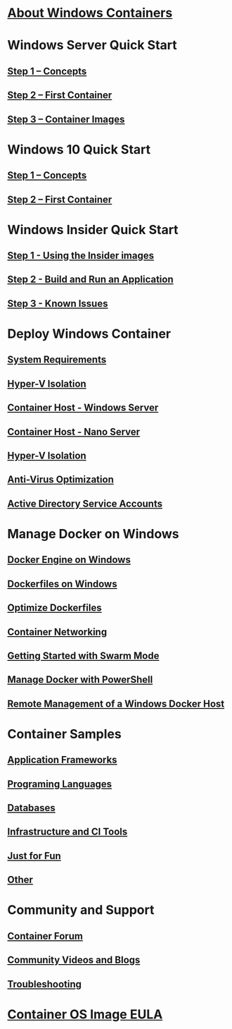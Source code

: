 # [About Windows Containers](about/index.md)

# Windows Server Quick Start
## [Step 1 – Concepts](quick_start/quick_start.md)
## [Step 2 – First Container](quick_start/quick_start_windows_server.md)
## [Step 3 – Container Images](quick_start/quick_start_images.md)

# Windows 10 Quick Start
## [Step 1 – Concepts](quick_start/quick_start.md)
## [Step 2 – First Container](quick_start/quick_start_windows_10.md)

# Windows Insider Quick Start
## [Step 1 - Using the Insider images](quick-start/Using-Insider-Container-Images.md)
## [Step 2 - Build and Run an Application](quick-start/Nano-RS3-.NET-Core-and-PS.md)
## [Step 3 - Known Issues](quick-start/Insider-Known-Issues.md)

# Deploy Windows Container
## [System Requirements](deployment/system_requirements.md)
## [Hyper-V Isolation](https://docs.microsoft.com/en-us/virtualization/windowscontainers/manage-containers/hyperv-container)
## [Container Host - Windows Server](deployment/deployment.md)
## [Container Host - Nano Server](deployment/deployment_nano.md)
## [Hyper-V Isolation](manage-containers/hyperv-container.md)
## [Anti-Virus Optimization](https://msdn.microsoft.com/en-us/windows/hardware/drivers/ifs/anti-virus-optimization-for-windows-containers)
## [Active Directory Service Accounts](management/manage_serviceaccounts.md)

# Manage Docker on Windows
## [Docker Engine on Windows](docker/configure_docker_daemon.md)
## [Dockerfiles on Windows](docker/manage_windows_dockerfile.md)
## [Optimize Dockerfiles](docker/optimize_windows_dockerfile.md)
## [Container Networking](management/container_networking.md)
## [Getting Started with Swarm Mode](manage-containers/swarm-mode.md)
## [Manage Docker with PowerShell](https://github.com/Microsoft/Docker-PowerShell)
## [Remote Management of a Windows Docker Host](management/manage_remotehost.md)

# Container Samples
## [Application Frameworks](samples.md#Application-Frameworks)
## [Programing Languages](samples.md#Programing-Languages)
## [Databases](samples.md#Databases)
## [Infrastructure and CI Tools](samples.md#Infrastructure-and-CI-Tools)
## [Just for Fun](samples.md#Just-for-Fun)
## [Other](samples.md#Other)


# Community and Support
## [Container Forum](https://social.msdn.microsoft.com/Forums/en-US/home?forum=windowscontainers)
## [Community Videos and Blogs](communitylinks.md)
## [Troubleshooting](troubleshooting.md)


# [Container OS Image EULA](Images_EULA.md)
